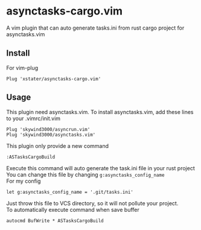 # asynctasks-cargo.vim
A vim plugin that can auto generate tasks.ini from rust cargo project for asynctasks.vim

## Install
For vim-plug
```
Plug 'xstater/asynctasks-cargo.vim'
```

## Usage
This plugin need asynctasks.vim. To install asynctasks.vim, add these lines to 
your .vimrc/init.vim
```
Plug 'skywind3000/asyncrun.vim'
Plug 'skywind3000/asynctasks.vim'
```
This plugin only provide a new command
```
:ASTasksCargoBuild
```
Execute this command will auto generate the task.ini file in your rust project  
You can change this file by changing `g:asynctasks_config_name`  
For my config
```
let g:asynctasks_config_name = '.git/tasks.ini'
```
Just throw this file to VCS directory, so it will not pollute your project.  
To automatically execute command when save buffer
```
autocmd BufWrite * ASTasksCargoBuild
```
